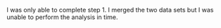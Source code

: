I was only able to complete step 1.  I merged the two data sets but I was unable to perform the analysis in time.
